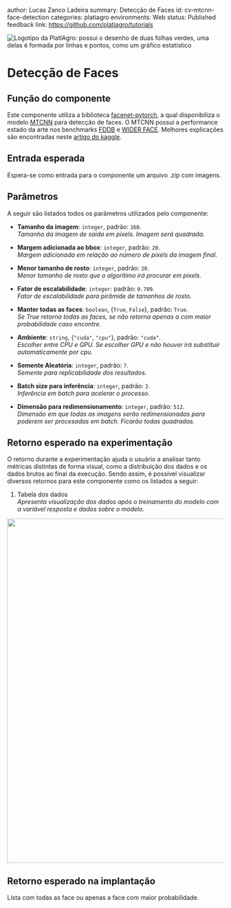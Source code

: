 author: Lucas Zanco Ladeira
summary: Detecção de Faces
id: cv-mtcnn-face-detection
categories: platiagro
environments: Web
status: Published
feedback link: https://github.com/platiagro/tutorials


![Logotipo da PlatIAgro: possui o desenho de duas folhas verdes, uma delas é formada por linhas e pontos, como um gráfico estatístico](img/logo.png)


# Detecção de Faces


## Função do componente

Este componente utiliza a biblioteca [facenet-pytorch](https://github.com/timesler/facenet-pytorch), a qual disponibiliza o modelo [MTCNN](https://arxiv.org/abs/1604.02878) para detecção de faces. O MTCNN possui a performance estado da arte nos benchmarks [FDDB](http://vis-www.cs.umass.edu/fddb/) e [WIDER FACE](http://shuoyang1213.me/WIDERFACE/). Melhores explicações são encontradas neste [artigo do kaggle](https://www.kaggle.com/timesler/guide-to-mtcnn-in-facenet-pytorch).


## Entrada esperada

Espera-se como entrada para o componente um arquivo .zip com imagens.


## Parâmetros

A seguir são listados todos os parâmetros utilizados pelo componente:

- **Tamanho da imagem**: `integer`, padrão: `160`.<br>
<em>Tamanho da imagem de saída em pixels. Imagem será quadrada.</em>


- **Margem adicionada ao bbox**: `integer`, padrão: `20`.<br>
<em>Margem adicionada em relação ao número de pixels da imagem final.</em>


- **Menor tamanho de rosto**: `integer`, padrão: `20`.<br>
<em>Menor tamanho de rosto que o algorítimo irá procurar em pixels.</em>


- **Fator de escalabilidade**: `integer`: padrão: `0.709`.<br>
<em>Fator de escalabilidade para pirâmide de tamanhos de rosto.</em>


- **Manter todas as faces**: `boolean`, {`True`, `False`}, padrão: `True`.<br>
<em>Se True retorna todas as faces, se não retorna apenas a com maior probabilidade caso encontre.</em>


- **Ambiente**: `string`, {`"cuda"`, `"cpu"`}, padrão: `"cuda"`.<br>
<em>Escolher entre CPU e GPU. Se escolher GPU e não houver irá substituir automaticamente por cpu.</em>


- **Semente Aleatória**: `integer`, padrão: `7`.<br>
<em>Semente para replicabilidade dos resultados.</em>


- **Batch size para inferência**: `integer`, padrão: `2`.<br>
<em>Inferência em batch para acelerar o processo.</em>


- **Dimensão para redimensionamento**: `integer`, padrão: `512`.<br>
<em>Dimensão em que todas as imagens serão redimensionadas para poderem ser procesadas em batch. Ficarão todas quadradas.</em>


## Retorno esperado na experimentação

O retorno durante a experimentação ajuda o usuário a analisar tanto métricas distintas de forma visual, como a distribuição dos dados e os dados brutos ao final da execução. Sendo assim, é possível visualizar diversos retornos para este componente como os listados a seguir:

1. Tabela dos dados<br> <em>Apresenta visualização dos dados após o treinamento do modelo com a variável resposta e dados sobre o modelo.</em>
<img src="img/table.png" width="800">


## Retorno esperado na implantação

Lista com todas as face ou apenas a face com maior probabilidade.